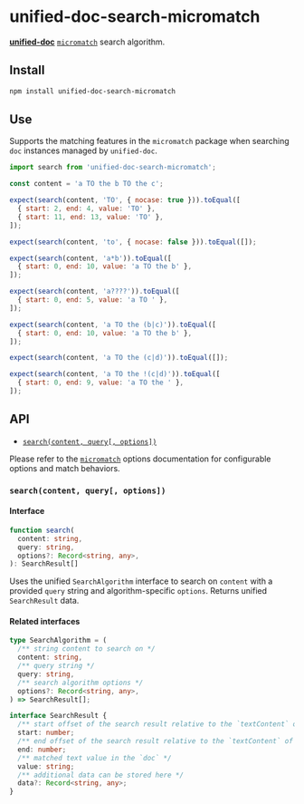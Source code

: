 # unified-doc-search-micromatch

[**unified-doc**][unified-doc] [`micromatch`][micromatch] search algorithm.

## Install

```sh
npm install unified-doc-search-micromatch
```

## Use

Supports the matching features in the `micromatch` package when searching `doc` instances managed by `unified-doc`.

```js
import search from 'unified-doc-search-micromatch';

const content = 'a TO the b TO the c';

expect(search(content, 'TO', { nocase: true })).toEqual([
  { start: 2, end: 4, value: 'TO' },
  { start: 11, end: 13, value: 'TO' },
]);

expect(search(content, 'to', { nocase: false })).toEqual([]);

expect(search(content, 'a*b')).toEqual([
  { start: 0, end: 10, value: 'a TO the b' },
]);

expect(search(content, 'a????')).toEqual([
  { start: 0, end: 5, value: 'a TO ' },
]);

expect(search(content, 'a TO the (b|c)')).toEqual([
  { start: 0, end: 10, value: 'a TO the b' },
]);

expect(search(content, 'a TO the (c|d)')).toEqual([]);

expect(search(content, 'a TO the !(c|d)')).toEqual([
  { start: 0, end: 9, value: 'a TO the ' },
]);

```

## API
- [`search(content, query[, options])`](#searchcontent-query-options)

Please refer to the [`micromatch`][micromatch] options documentation for configurable options and match behaviors.

### `search(content, query[, options])`
#### Interface
```ts
function search(
  content: string,
  query: string,
  options?: Record<string, any>,
): SearchResult[]
```

Uses the unified `SearchAlgorithm` interface to search on `content` with a provided `query` string and algorithm-specific `options`.  Returns unified `SearchResult` data.

#### Related interfaces
```ts
type SearchAlgorithm = (
  /** string content to search on */
  content: string,
  /** query string */
  query: string,
  /** search algorithm options */
  options?: Record<string, any>,
) => SearchResult[];

interface SearchResult {
  /** start offset of the search result relative to the `textContent` of the `doc` */
  start: number;
  /** end offset of the search result relative to the `textContent` of the `doc` */
  end: number;
  /** matched text value in the `doc` */
  value: string;
  /** additional data can be stored here */
  data?: Record<string, any>;
}
```

<!-- Definitions -->
[micromatch]: https://github.com/micromatch/micromatch
[unified-doc]: https://github.com/unified-doc/unified-doc
